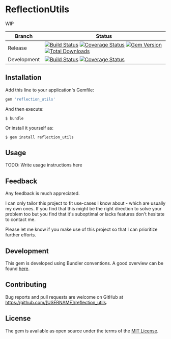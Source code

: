 # ReflectionUtils

WIP

| Branch | Status |
| ------ | ------ |
| Release | [![Build Status](https://travis-ci.org/thisismydesign/reflection_utils.svg?branch=release)](https://travis-ci.org/thisismydesign/reflection_utils)   [![Coverage Status](https://coveralls.io/repos/github/thisismydesign/reflection_utils/badge.svg?branch=release)](https://coveralls.io/github/thisismydesign/reflection_utils?branch=release)   [![Gem Version](https://badge.fury.io/rb/reflection_utils.svg)](https://badge.fury.io/rb/reflection_utils)   [![Total Downloads](http://ruby-gem-downloads-badge.herokuapp.com/reflection_utils?type=total)](https://rubygems.org/gems/reflection_utils) |
| Development | [![Build Status](https://travis-ci.org/thisismydesign/reflection_utils.svg?branch=master)](https://travis-ci.org/thisismydesign/reflection_utils)   [![Coverage Status](https://coveralls.io/repos/github/thisismydesign/reflection_utils/badge.svg?branch=master)](https://coveralls.io/github/thisismydesign/reflection_utils?branch=master) |

## Installation

Add this line to your application's Gemfile:

```ruby
gem 'reflection_utils'
```

And then execute:

    $ bundle

Or install it yourself as:

    $ gem install reflection_utils

## Usage

TODO: Write usage instructions here

## Feedback

Any feedback is much appreciated.

I can only tailor this project to fit use-cases I know about - which are usually my own ones. If you find that this might be the right direction to solve your problem too but you find that it's suboptimal or lacks features don't hesitate to contact me.

Please let me know if you make use of this project so that I can prioritize further efforts.

## Development

This gem is developed using Bundler conventions. A good overview can be found [here](http://bundler.io/v1.14/guides/creating_gem.html).

## Contributing

Bug reports and pull requests are welcome on GitHub at https://github.com/[USERNAME]/reflection_utils.

## License

The gem is available as open source under the terms of the [MIT License](http://opensource.org/licenses/MIT).
